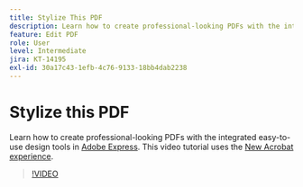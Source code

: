 ```yaml
---
title: Stylize This PDF
description: Learn how to create professional-looking PDFs with the integrated easy-to-use design tools in Adobe Express
feature: Edit PDF
role: User
level: Intermediate
jira: KT-14195
exl-id: 30a17c43-1efb-4c76-9133-18bb4dab2238
---
```

# Stylize this PDF

Learn how to create professional-looking PDFs with the integrated easy-to-use design tools in [Adobe Express](https://express.adobe.com). This video tutorial uses the [New Acrobat experience](new-workspace.md).

>[!VIDEO](https://video.tv.adobe.com/v/3425137?enablevpops&quality=12&learn=on&hidetitle=true)
